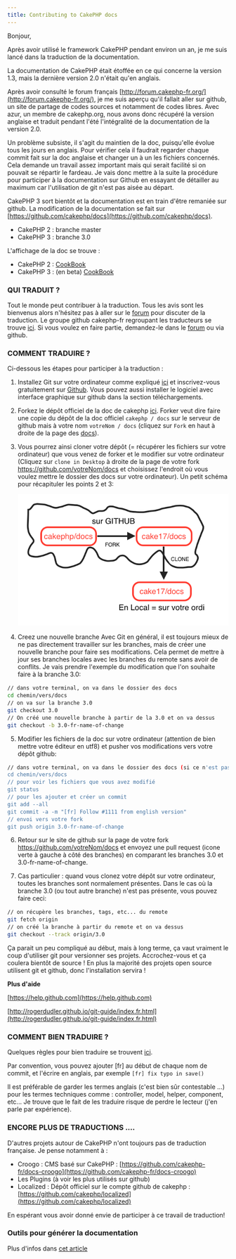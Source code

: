 ```yaml
---
title: Contributing to CakePHP docs
---
```


Bonjour,

Après avoir utilisé le framework CakePHP pendant environ un an, je me suis lancé dans la traduction de la documentation.

La documentation de CakePHP était étoffée en ce qui concerne la version 1.3, mais la dernière version 2.0 n'était qu'en anglais.

Après avoir consulté le forum français [http://forum.cakephp-fr.org/](http://forum.cakephp-fr.org/), je me suis aperçu qu'il fallait aller sur github, un site de partage de codes sources et notamment de codes libres. Avec azur, un membre de cakephp.org, nous avons donc récupéré la version anglaise et traduit pendant l'été l'intégralité de la documentation de la version 2.0.

Un problème subsiste, il s'agit du maintien de la doc, puisqu'elle évolue tous les jours en anglais. Pour vérifier cela il faudrait regarder chaque commit fait sur la doc anglaise et changer un à un les fichiers concernés. Cela demande un travail assez important mais qui serait facilité si on pouvait se répartir le fardeau. Je vais donc mettre à la suite la procédure pour participer à la documentation sur Github en essayant de détailler au maximum car l'utilisation de git n'est pas aisée au départ.

CakePHP 3 sort bientôt et la documentation est en train d'être remaniée sur github. La modification de la documentation se fait sur [https://github.com/cakephp/docs](https://github.com/cakephp/docs).

* CakePHP 2 : branche master
* CakePHP 3 : branche 3.0

L'affichage de la doc se trouve :

* CakePHP 2 : [CookBook](http://book.cakephp.org/2.0/fr/index.html)
* CakePHP 3 : (en beta) [CookBook](http://book.cakephp.org/3.0/fr/index.html)

### QUI TRADUIT ?

Tout le monde peut contribuer à la traduction. Tous les avis sont les bienvenus alors n'hésitez pas à aller sur le [forum](http://forum.cakephp-fr.org/viewforum.php?id=14) pour discuter de la traduction.
Le groupe github cakephp-fr regroupant les traducteurs se trouve [ici](https://github.com/cakephp-fr). Si vous voulez en faire partie, demandez-le dans le [forum](http://forum.cakephp-fr.org/viewforum.php?id=14) ou via github.

### COMMENT TRADUIRE ?

Ci-dessous les étapes pour participer à la traduction :

1. Installez Git sur votre ordinateur comme expliqué [ici](http://git-scm.com/book/fr/D%C3%A9marrage-rapide-Installation-de-Git) et inscrivez-vous gratuitement sur [Github](https://github.com/signup/free). Vous pouvez aussi installer le logiciel avec interface graphique sur github dans la section téléchargements.

2. Forkez le dépôt officiel de la doc de cakephp [ici](https://github.com/cakephp/docs). Forker veut dire faire une copie du dépôt de la doc officiel `cakephp / docs` sur le serveur de github mais à votre nom `votreNom / docs` (cliquez sur `Fork` en haut à droite de la page des [docs](https://github.com/cakephp/docs)).

3. Vous pourrez ainsi cloner votre dépôt (= récupérer les fichiers sur votre ordinateur) que vous venez de forker et le modifier sur votre ordinateur (Cliquez sur `clone in Desktop` à droite de la page de votre fork https://github.com/votreNom/docs et choisissez l'endroit où vous voulez mettre le dossier des docs sur votre ordinateur).
   Un petit schéma pour récapituler les points 2 et 3:

   ![Schéma CakePHP docs](/public/img/schema_cakephp_docs.png)

4. Creez une nouvelle branche
Avec Git en général, il est toujours mieux de ne pas directement travailler sur les branches, mais de créer une nouvelle branche pour faire ses modifications. Cela permet de mettre à jour ses branches locales avec les branches du remote sans avoir de conflits.
Je vais prendre l'exemple du modification que l'on souhaite faire à la branche 3.0:

```bash
// dans votre terminal, on va dans le dossier des docs
cd chemin/vers/docs
// on va sur la branche 3.0
git checkout 3.0
// On créé une nouvelle branche à partir de la 3.0 et on va dessus
git checkout -b 3.0-fr-name-of-change
```

5. Modifier les fichiers de la doc sur votre ordinateur (attention de bien mettre votre éditeur en utf8) et pusher vos modifications vers votre dépôt github:

```bash
// dans votre terminal, on va dans le dossier des docs (si ce n'est pas déjà le cas)
cd chemin/vers/docs
// pour voir les fichiers que vous avez modifié
git status
// pour les ajouter et créer un commit
git add --all
git commit -a -m "[fr] Follow #1111 from english version"
// envoi vers votre fork
git push origin 3.0-fr-name-of-change
```

6. Retour sur le site de github sur la page de votre fork https://github.com/votreNom/docs et envoyez une pull request (icone verte à gauche à côté des branches) en comparant les branches 3.0 et 3.0-fr-name-of-change.

7. Cas particulier : quand vous clonez votre dépôt sur votre ordinateur, toutes les branches sont normalement présentes. Dans le cas où la branche 3.0 (ou tout autre branche) n'est pas présente, vous pouvez faire ceci:

```bash
// on récupère les branches, tags, etc... du remote
git fetch origin
// on créé la branche à partir du remote et on va dessus
git checkout --track origin/3.0
```

Ça parait un peu compliqué au début, mais à long terme, ça vaut vraiment le coup d'utiliser git pour versionner ses projets. Accrochez-vous et ça coulera bientôt de source ! En plus la majorité des projets open source utilisent git et github, donc l'installation servira !

**Plus d'aide**

[https://help.github.com](https://help.github.com)

[http://rogerdudler.github.io/git-guide/index.fr.html](http://rogerdudler.github.io/git-guide/index.fr.html)

### COMMENT BIEN TRADUIRE ?

Quelques règles pour bien traduire se trouvent [ici](http://book.cakephp.org/3.0/fr/contributing/documentation.html).

Par convention, vous pouvez ajouter [fr] au début de chaque nom de commit, et l'écrire en anglais, par exemple `[fr] fix typo in save()`

Il est préférable de garder les termes anglais (c'est bien sûr contestable ...) pour les termes techniques comme : controller, model, helper, component, etc... Je trouve que le fait de les traduire risque de perdre le lecteur (j'en parle par expérience).

### ENCORE PLUS DE TRADUCTIONS ....

D'autres projets autour de CakePHP n'ont toujours pas de traduction française. Je pense notamment à :

* Croogo : CMS basé sur CakePHP : [https://github.com/cakephp-fr/docs-croogo](https://github.com/cakephp-fr/docs-croogo)
* Les Plugins (à voir les plus utilisés sur github)
* Localized : Dépôt officiel sur le compte github de cakephp : [https://github.com/cakephp/localized](https://github.com/cakephp/localized)

En espérant vous avoir donné envie de participer à ce travail de traduction!

### Outils pour générer la documentation

Plus d'infos dans [cet article](http://cake17.github.io/2014/11/04/sphinx.html)
